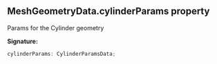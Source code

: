 
## MeshGeometryData.cylinderParams property

Params for the Cylinder geometry

**Signature:**

```typescript
cylinderParams: CylinderParamsData;
```
